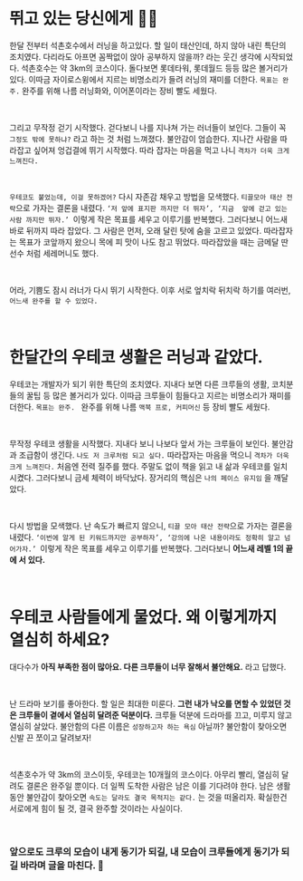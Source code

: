# 뛰고 있는 당신에게 🏃‍♀️

한달 전부터 석촌호수에서 러닝을 하고있다. 할 일이 태산인데, 하지 않아 내린 특단의 조치였다. 다리라도 아프면 꼼짝없이 앉아 공부하지 않을까? 라는 웃긴 생각에 시작되었다. 
석촌호수는 약 3km의 코스이다. 돌다보면 롯데타워, 롯데월드 등등 많은 볼거리가 있다.  이따금 자이로스윙에서 지르는 비명소리가 들려 러닝의 재미를 더한다. 
`목표는 완주.` 완주를 위해 나름 러닝화와, 이어폰이라는 장비 빨도 세웠다.

<br>

그리고 무작정 걷기 시작했다.
걷다보니 나를 지나쳐 가는 러너들이 보인다. 그들이 꼭  `그정도 밖에 못하냐?` 라고 하는 것 처럼 느껴졌다.
불안감이 엄습한다. 지나간 사람을 따라잡고 싶어져 엉겁결에 뛰기 시작했다.  따라 잡자는 마음을 먹고 나니  `격차가 더욱 크게 느껴진다.`

<br>

`우테코도 붙었는데, 이걸 못하겠어?` 다시 자존감 채우고 방법을 모색했다. `티끌모아 태산 전략`으로 가자는 결론을 내렸다. 
`‘저 앞에 표지판 까지만 더 뛰자’, ‘지금  앞에 걷고 있는 사람 까지만 뛰자.’ `이렇게 작은 목표를 세우고 이루기를 반복했다. 
그러다보니 어느새 바로 뒤까지 따라 잡았다. 그 사람은  먼저, 오래 달린 탓에 숨을 고르고 있었다. 
따라잡자는 목표가 코앞까지 왔으니 목에 피 맛이 나도 참고 뛰었다.  따라잡았을 때는 금메달 딴 선수 처럼 세레머니도 했다.

<br>

어라, 기쁨도 잠시 러너가 다시 뛰기 시작한다. 이후 서로 엎치락 뒤치락 하기를 여러번, `어느새 완주를 할 수 있었다.`

<br>

# 한달간의 우테코 생활은 러닝과 같았다.

우테코는 개발자가 되기 위한 특단의 조치였다. 지내다 보면 다른 크루들의 생활, 코치분들의 꿀팁 등 많은 볼거리가 있다. 
이따금 크루들이 힘들다고 지르는 비명소리가 재미를 더한다. `목표는 완주. ` 완주를 위해 나름 `맥북 프로, 커피머신` 등  장비 빨도 세웠다.

<br>

무작정 우테코 생활을 시작했다. 지내다 보니 나보다 앞서 가는 크루들이 보인다. 불안감과 조급함이 생긴다. 
`나도 저 크루처럼 되고 싶다.` 따라잡자는 마음을 먹으니 `격차가 더욱 크게 느껴진다.` 처음엔 전력 질주를 했다. 주말도 없이 책을 읽고 내 삶과 우테코를 일치시켰다. 
그러다보니 금세 체력이 바닥났다. 장거리의 핵심은 `나의 페이스 유지임` 을 깨달았다.


<br>

다시 방법을 모색했다. 난 속도가 빠르지 않으니, `티끌 모아 태산 전략`으로 가자는 결론을 내렸다.
`‘이번에 알게 된 키워드까지만 공부하자’, ‘강의에 나온 내용이라도 정확히 알고 넘어가자.’ `이렇게 작은 목표를 세우고 이루기를 반복했다.
그러다보니 **어느새 레벨 1의 끝에 서 있다.**

<br>


# 우테코 사람들에게 물었다. 왜 이렇게까지 열심히 하세요?

대다수가 **아직 부족한 점이 많아요. 다른 크루들이 너무 잘해서 불안해요.**  라고 답했다.

<br>

난 드라마 보기를 좋아한다. 할 일은 최대한 미룬다.  **그런 내가 낙오를 면할 수 있었던 것은 크루들이 곁에서 열심히 달려준 덕분이다.** 크루들 덕분에 드라마를 끄고, 미루지 않고 열심히 살았다. 
불안함의 다른 이름은 `성장하고자 하는 욕심` 아닐까? 불안함이 찾아오면 신발 끈 쪼이고 달려보자! 


<br>

석촌호수가 약 3km의 코스이듯, 우테코는 10개월의 코스이다. 아무리 빨리, 열심히 달려도 결론은 완주일 뿐이다. 더 일찍 도착한 사람은 남은 이를 기다려야 한다. 
남은 생활 동안 불안감이 찾아오면 `속도는 달라도 결국 목적지는 같다.` 는 것을 떠올리자. 확실한건 서로에게 힘이 될 것, 결국 완주할 것이라는 사실이다. 


<br>

### 앞으로도 크루의 모습이 내게 동기가 되길, 내 모습이 크루들에게 동기가 되길 바라며 글을 마친다. 🤝


